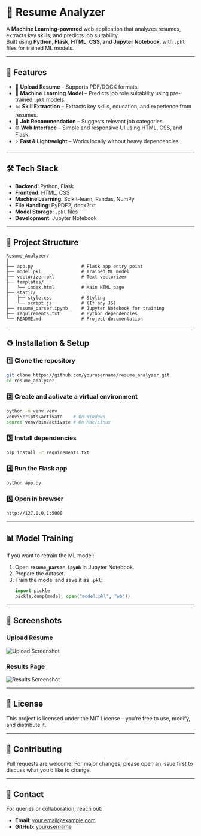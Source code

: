 # 📝 Resume Analyzer

A **Machine Learning-powered** web application that analyzes resumes, extracts key skills, and predicts job suitability.  
Built using **Python, Flask, HTML, CSS, and Jupyter Notebook**, with `.pkl` files for trained ML models.

---

## 🚀 Features

- 📂 **Upload Resume** – Supports PDF/DOCX formats.
- 🧠 **Machine Learning Model** – Predicts job role suitability using pre-trained `.pkl` models.
- 📊 **Skill Extraction** – Extracts key skills, education, and experience from resumes.
- 🎯 **Job Recommendation** – Suggests relevant job categories.
- 🌐 **Web Interface** – Simple and responsive UI using HTML, CSS, and Flask.
- ⚡ **Fast & Lightweight** – Works locally without heavy dependencies.

---

## 🛠️ Tech Stack

- **Backend**: Python, Flask
- **Frontend**: HTML, CSS
- **Machine Learning**: Scikit-learn, Pandas, NumPy
- **File Handling**: PyPDF2, docx2txt
- **Model Storage**: `.pkl` files
- **Development**: Jupyter Notebook

---

## 📂 Project Structure

```
Resume_Analyzer/
│
├── app.py                  # Flask app entry point
├── model.pkl               # Trained ML model
├── vectorizer.pkl          # Text vectorizer
├── templates/
│   └── index.html          # Main HTML page
├── static/
│   ├── style.css           # Styling
│   └── script.js           # (If any JS)
├── resume_parser.ipynb     # Jupyter Notebook for training
├── requirements.txt        # Python dependencies
└── README.md               # Project documentation
```

---

## ⚙️ Installation & Setup

### 1️⃣ Clone the repository
```bash
git clone https://github.com/yourusername/resume_analyzer.git
cd resume_analyzer
```

### 2️⃣ Create and activate a virtual environment
```bash
python -m venv venv
venv\Scripts\activate    # On Windows
source venv/bin/activate # On Mac/Linux
```

### 3️⃣ Install dependencies
```bash
pip install -r requirements.txt
```

### 4️⃣ Run the Flask app
```bash
python app.py
```

### 5️⃣ Open in browser
```
http://127.0.0.1:5000
```

---

## 📊 Model Training

If you want to retrain the ML model:
1. Open **`resume_parser.ipynb`** in Jupyter Notebook.
2. Prepare the dataset.
3. Train the model and save it as `.pkl`:
   ```python
   import pickle
   pickle.dump(model, open("model.pkl", "wb"))
   ```

---

## 📸 Screenshots

### Upload Resume
![Upload Screenshot](screenshots/upload.png)

### Results Page
![Results Screenshot](screenshots/results.png)

---

## 📜 License
This project is licensed under the MIT License – you’re free to use, modify, and distribute it.

---

## 🤝 Contributing
Pull requests are welcome! For major changes, please open an issue first to discuss what you’d like to change.

---

## 📧 Contact
For queries or collaboration, reach out:
- **Email**: your.email@example.com
- **GitHub**: [yourusername](https://github.com/yourusername)
